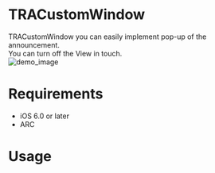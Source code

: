 TRACustomWindow
===============

TRACustomWindow you can easily implement pop-up of the announcement.  
  You can turn off the View in touch.    
![demo_image](https://raw.github.com/wiki/travitu/my-resources/3b68879f58cb2818a69c320b6479022f.gif)

Requirements
===============
* iOS 6.0 or later  
* ARC

Usage
===============
